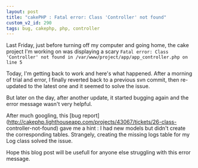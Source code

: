 ```yaml
---
layout: post
title: "cakePHP : Fatal error: Class 'Controller' not found"
custom_v2_id: 290
tags: bug, cakephp, php, controller
---
```


Last Friday, just before turning off my computer and going home, the cake
project I'm working on was displaying a scary `Fatal error: Class 'Controller'
not found in /var/www/project/app/app_controller.php on line 5`

Today, I'm getting back to work and here's what happened. After a morning of
trial and error, I finally reverted back to a previous svn commit, then re-
updated to the latest one and it seemed to solve the issue.

But later on the day, after another update, it started bugging again and the
error message wasn't very helpful.

After much googling, this [bug
report](http://cakephp.lighthouseapp.com/projects/43067/tickets/26-class-
controller-not-found) gave me a hint : I had new models but didn't create the
corresponding tables. Strangely, creating the missing logs table for my Log
class solved the issue.

Hope this blog post will be usefull for anyone else struggling with this error
message.